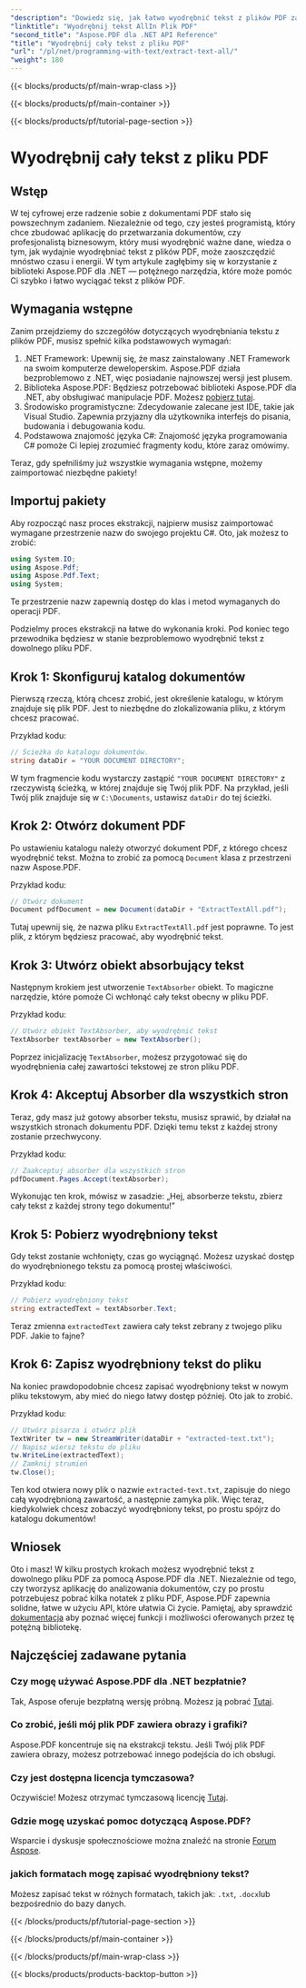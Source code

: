 ```yaml
---
"description": "Dowiedz się, jak łatwo wyodrębnić tekst z plików PDF za pomocą Aspose.PDF dla .NET, korzystając z tego samouczka krok po kroku."
"linktitle": "Wyodrębnij tekst AllIn Plik PDF"
"second_title": "Aspose.PDF dla .NET API Reference"
"title": "Wyodrębnij cały tekst z pliku PDF"
"url": "/pl/net/programming-with-text/extract-text-all/"
"weight": 180
---
```


{{< blocks/products/pf/main-wrap-class >}}

{{< blocks/products/pf/main-container >}}

{{< blocks/products/pf/tutorial-page-section >}}

# Wyodrębnij cały tekst z pliku PDF

## Wstęp

W tej cyfrowej erze radzenie sobie z dokumentami PDF stało się powszechnym zadaniem. Niezależnie od tego, czy jesteś programistą, który chce zbudować aplikację do przetwarzania dokumentów, czy profesjonalistą biznesowym, który musi wyodrębnić ważne dane, wiedza o tym, jak wydajnie wyodrębniać tekst z plików PDF, może zaoszczędzić mnóstwo czasu i energii. W tym artykule zagłębimy się w korzystanie z biblioteki Aspose.PDF dla .NET — potężnego narzędzia, które może pomóc Ci szybko i łatwo wyciągać tekst z plików PDF.

## Wymagania wstępne

Zanim przejdziemy do szczegółów dotyczących wyodrębniania tekstu z plików PDF, musisz spełnić kilka podstawowych wymagań:

1. .NET Framework: Upewnij się, że masz zainstalowany .NET Framework na swoim komputerze deweloperskim. Aspose.PDF działa bezproblemowo z .NET, więc posiadanie najnowszej wersji jest plusem.
2. Biblioteka Aspose.PDF: Będziesz potrzebować biblioteki Aspose.PDF dla .NET, aby obsługiwać manipulacje PDF. Możesz [pobierz tutaj](https://releases.aspose.com/pdf/net/).
3. Środowisko programistyczne: Zdecydowanie zalecane jest IDE, takie jak Visual Studio. Zapewnia przyjazny dla użytkownika interfejs do pisania, budowania i debugowania kodu.
4. Podstawowa znajomość języka C#: Znajomość języka programowania C# pomoże Ci lepiej zrozumieć fragmenty kodu, które zaraz omówimy.

Teraz, gdy spełniliśmy już wszystkie wymagania wstępne, możemy zaimportować niezbędne pakiety!

## Importuj pakiety

Aby rozpocząć nasz proces ekstrakcji, najpierw musisz zaimportować wymagane przestrzenie nazw do swojego projektu C#. Oto, jak możesz to zrobić:

```csharp
using System.IO;
using Aspose.Pdf;
using Aspose.Pdf.Text;
using System;
```

Te przestrzenie nazw zapewnią dostęp do klas i metod wymaganych do operacji PDF. 

Podzielmy proces ekstrakcji na łatwe do wykonania kroki. Pod koniec tego przewodnika będziesz w stanie bezproblemowo wyodrębnić tekst z dowolnego pliku PDF.

## Krok 1: Skonfiguruj katalog dokumentów

Pierwszą rzeczą, którą chcesz zrobić, jest określenie katalogu, w którym znajduje się plik PDF. Jest to niezbędne do zlokalizowania pliku, z którym chcesz pracować.

Przykład kodu:

```csharp
// Ścieżka do katalogu dokumentów.
string dataDir = "YOUR DOCUMENT DIRECTORY";
```

W tym fragmencie kodu wystarczy zastąpić `"YOUR DOCUMENT DIRECTORY"` z rzeczywistą ścieżką, w której znajduje się Twój plik PDF. Na przykład, jeśli Twój plik znajduje się w `C:\Documents`, ustawisz `dataDir` do tej ścieżki.

## Krok 2: Otwórz dokument PDF

Po ustawieniu katalogu należy otworzyć dokument PDF, z którego chcesz wyodrębnić tekst. Można to zrobić za pomocą `Document` klasa z przestrzeni nazw Aspose.PDF.

Przykład kodu:

```csharp
// Otwórz dokument
Document pdfDocument = new Document(dataDir + "ExtractTextAll.pdf");
```

Tutaj upewnij się, że nazwa pliku `ExtractTextAll.pdf` jest poprawne. To jest plik, z którym będziesz pracować, aby wyodrębnić tekst.

## Krok 3: Utwórz obiekt absorbujący tekst

Następnym krokiem jest utworzenie `TextAbsorber` obiekt. To magiczne narzędzie, które pomoże Ci wchłonąć cały tekst obecny w pliku PDF.

Przykład kodu:

```csharp
// Utwórz obiekt TextAbsorber, aby wyodrębnić tekst
TextAbsorber textAbsorber = new TextAbsorber();
```

Poprzez inicjalizację `TextAbsorber`, możesz przygotować się do wyodrębnienia całej zawartości tekstowej ze stron pliku PDF.

## Krok 4: Akceptuj Absorber dla wszystkich stron

Teraz, gdy masz już gotowy absorber tekstu, musisz sprawić, by działał na wszystkich stronach dokumentu PDF. Dzięki temu tekst z każdej strony zostanie przechwycony.

Przykład kodu:

```csharp
// Zaakceptuj absorber dla wszystkich stron
pdfDocument.Pages.Accept(textAbsorber);
```

Wykonując ten krok, mówisz w zasadzie: „Hej, absorberze tekstu, zbierz cały tekst z każdej strony tego dokumentu!”

## Krok 5: Pobierz wyodrębniony tekst

Gdy tekst zostanie wchłonięty, czas go wyciągnąć. Możesz uzyskać dostęp do wyodrębnionego tekstu za pomocą prostej właściwości.

Przykład kodu:

```csharp
// Pobierz wyodrębniony tekst
string extractedText = textAbsorber.Text;
```

Teraz zmienna `extractedText` zawiera cały tekst zebrany z twojego pliku PDF. Jakie to fajne?

## Krok 6: Zapisz wyodrębniony tekst do pliku

Na koniec prawdopodobnie chcesz zapisać wyodrębniony tekst w nowym pliku tekstowym, aby mieć do niego łatwy dostęp później. Oto jak to zrobić.

Przykład kodu:

```csharp
// Utwórz pisarza i otwórz plik
TextWriter tw = new StreamWriter(dataDir + "extracted-text.txt");
// Napisz wiersz tekstu do pliku
tw.WriteLine(extractedText);
// Zamknij strumień
tw.Close();
```

Ten kod otwiera nowy plik o nazwie `extracted-text.txt`, zapisuje do niego całą wyodrębnioną zawartość, a następnie zamyka plik. Więc teraz, kiedykolwiek chcesz zobaczyć wyodrębniony tekst, po prostu spójrz do katalogu dokumentów!

## Wniosek

Oto i masz! W kilku prostych krokach możesz wyodrębnić tekst z dowolnego pliku PDF za pomocą Aspose.PDF dla .NET. Niezależnie od tego, czy tworzysz aplikację do analizowania dokumentów, czy po prostu potrzebujesz pobrać kilka notatek z pliku PDF, Aspose.PDF zapewnia solidne, łatwe w użyciu API, które ułatwia Ci życie. Pamiętaj, aby sprawdzić [dokumentacja](https://reference.aspose.com/pdf/net/) aby poznać więcej funkcji i możliwości oferowanych przez tę potężną bibliotekę.

## Najczęściej zadawane pytania

### Czy mogę używać Aspose.PDF dla .NET bezpłatnie?
Tak, Aspose oferuje bezpłatną wersję próbną. Możesz ją pobrać [Tutaj](https://releases.aspose.com/).

### Co zrobić, jeśli mój plik PDF zawiera obrazy i grafiki?
Aspose.PDF koncentruje się na ekstrakcji tekstu. Jeśli Twój plik PDF zawiera obrazy, możesz potrzebować innego podejścia do ich obsługi.

### Czy jest dostępna licencja tymczasowa?
Oczywiście! Możesz otrzymać tymczasową licencję [Tutaj](https://purchase.aspose.com/temporary-license/).

### Gdzie mogę uzyskać pomoc dotyczącą Aspose.PDF?
Wsparcie i dyskusje społecznościowe można znaleźć na stronie [Forum Aspose](https://forum.aspose.com/c/pdf/10).

### jakich formatach mogę zapisać wyodrębniony tekst?
Możesz zapisać tekst w różnych formatach, takich jak: `.txt`, `.docx`lub bezpośrednio do bazy danych.

{{< /blocks/products/pf/tutorial-page-section >}}

{{< /blocks/products/pf/main-container >}}

{{< /blocks/products/pf/main-wrap-class >}}

{{< blocks/products/products-backtop-button >}}